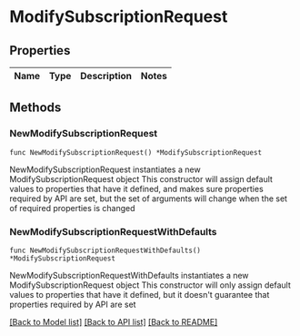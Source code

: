 # ModifySubscriptionRequest

## Properties

Name | Type | Description | Notes
------------ | ------------- | ------------- | -------------

## Methods

### NewModifySubscriptionRequest

`func NewModifySubscriptionRequest() *ModifySubscriptionRequest`

NewModifySubscriptionRequest instantiates a new ModifySubscriptionRequest object
This constructor will assign default values to properties that have it defined,
and makes sure properties required by API are set, but the set of arguments
will change when the set of required properties is changed

### NewModifySubscriptionRequestWithDefaults

`func NewModifySubscriptionRequestWithDefaults() *ModifySubscriptionRequest`

NewModifySubscriptionRequestWithDefaults instantiates a new ModifySubscriptionRequest object
This constructor will only assign default values to properties that have it defined,
but it doesn't guarantee that properties required by API are set


[[Back to Model list]](../README.md#documentation-for-models) [[Back to API list]](../README.md#documentation-for-api-endpoints) [[Back to README]](../README.md)


